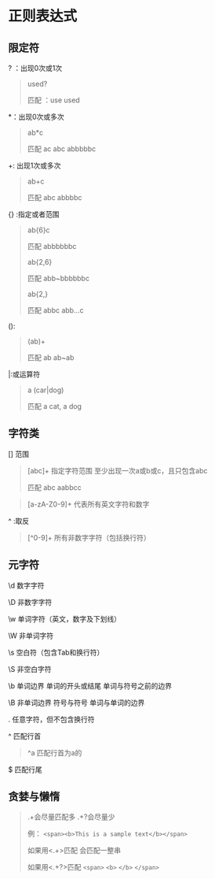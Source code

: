 # 正则表达式

## 限定符

? ：出现0次或1次

> used?
>
> 匹配 ：use used

*：出现0次或多次

> ab*c
>
> 匹配  ac abc abbbbbc

+: 出现1次或多次

> ab+c
>
> 匹配  abc abbbbc

{} :指定或者范围

> ab{6}c
>
> 匹配  abbbbbbc
>
> ab{2,6}
>
> 匹配  abb~bbbbbbc 
>
> ab{2,}
>
> 匹配  abbc abb...c

():

> (ab)+
>
> 匹配 ab ab~ab

|:或运算符

> a (car|dog)
>
> 匹配 a cat, a dog

## 字符类

[] 范围

> [abc]+ 指定字符范围 至少出现一次a或b或c，且只包含abc
>
> 匹配 abc aabbcc

> [a-zA-Z0-9]+ 代表所有英文字符和数字

^ :取反

> [^0-9]+ 所有非数字字符（包括换行符） 

## 元字符

\d 数字字符

\D 非数字字符

\w 单词字符（英文，数字及下划线）

\W 非单词字符

\s 空白符（包含Tab和换行符）

\S 非空白字符

\b 单词边界 单词的开头或结尾 单词与符号之前的边界

\B 非单词边界 符号与符号 单词与单词的边界

. 任意字符，但不包含换行符

^ 匹配行首

> ^a 匹配行首为a的

$ 匹配行尾

## 贪婪与懒惰

> .+会尽量匹配多  .+?会尽量少
>
> 例： `<span><b>This is a sample text</b></span>`
>
> 如果用<.+>匹配  会匹配一整串
>
> 如果用<.+?>匹配 `<span>` `<b>`  `</b>`  `</span>`



